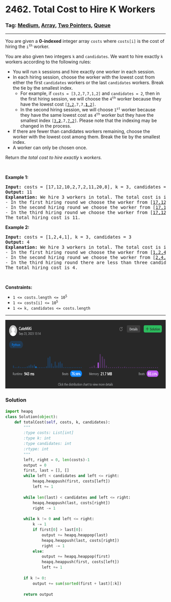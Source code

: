 # 2462. Total Cost to Hire K Workers
### Tag: [Medium](https://github.com/TheOnlyMiki/LeetCode-For-Fun/tree/main#medium-level), [Array](https://github.com/TheOnlyMiki/LeetCode-For-Fun/tree/main#array), [Two Pointers](https://github.com/TheOnlyMiki/LeetCode-For-Fun/tree/main#two-pointers), [Queue](https://github.com/TheOnlyMiki/LeetCode-For-Fun/tree/main#queue)
---
<div class="px-5 pt-4"><div class="flex"></div><div class="xFUwe" data-track-load="description_content"><p>You are given a <strong>0-indexed</strong> integer array <code>costs</code> where <code>costs[i]</code> is the cost of hiring the <code>i<sup>th</sup></code> worker.</p>

<p>You are also given two integers <code>k</code> and <code>candidates</code>. We want to hire exactly <code>k</code> workers according to the following rules:</p>

<ul>
	<li>You will run <code>k</code> sessions and hire exactly one worker in each session.</li>
	<li>In each hiring session, choose the worker with the lowest cost from either the first <code>candidates</code> workers or the last <code>candidates</code> workers. Break the tie by the smallest index.
	<ul>
		<li>For example, if <code>costs = [3,2,7,7,1,2]</code> and <code>candidates = 2</code>, then in the first hiring session, we will choose the <code>4<sup>th</sup></code> worker because they have the lowest cost <code>[<u>3,2</u>,7,7,<u><strong>1</strong>,2</u>]</code>.</li>
		<li>In the second hiring session, we will choose <code>1<sup>st</sup></code> worker because they have the same lowest cost as <code>4<sup>th</sup></code> worker but they have the smallest index <code>[<u>3,<strong>2</strong></u>,7,<u>7,2</u>]</code>. Please note that the indexing may be changed in the process.</li>
	</ul>
	</li>
	<li>If there are fewer than candidates workers remaining, choose the worker with the lowest cost among them. Break the tie by the smallest index.</li>
	<li>A worker can only be chosen once.</li>
</ul>

<p>Return <em>the total cost to hire exactly </em><code>k</code><em> workers.</em></p>

<p>&nbsp;</p>
<p><strong class="example">Example 1:</strong></p>

<pre><strong>Input:</strong> costs = [17,12,10,2,7,2,11,20,8], k = 3, candidates = 4
<strong>Output:</strong> 11
<strong>Explanation:</strong> We hire 3 workers in total. The total cost is initially 0.
- In the first hiring round we choose the worker from [<u>17,12,10,2</u>,7,<u>2,11,20,8</u>]. The lowest cost is 2, and we break the tie by the smallest index, which is 3. The total cost = 0 + 2 = 2.
- In the second hiring round we choose the worker from [<u>17,12,10,7</u>,<u>2,11,20,8</u>]. The lowest cost is 2 (index 4). The total cost = 2 + 2 = 4.
- In the third hiring round we choose the worker from [<u>17,12,10,7,11,20,8</u>]. The lowest cost is 7 (index 3). The total cost = 4 + 7 = 11. Notice that the worker with index 3 was common in the first and last four workers.
The total hiring cost is 11.
</pre>

<p><strong class="example">Example 2:</strong></p>

<pre><strong>Input:</strong> costs = [1,2,4,1], k = 3, candidates = 3
<strong>Output:</strong> 4
<strong>Explanation:</strong> We hire 3 workers in total. The total cost is initially 0.
- In the first hiring round we choose the worker from [<u>1,2,4,1</u>]. The lowest cost is 1, and we break the tie by the smallest index, which is 0. The total cost = 0 + 1 = 1. Notice that workers with index 1 and 2 are common in the first and last 3 workers.
- In the second hiring round we choose the worker from [<u>2,4,1</u>]. The lowest cost is 1 (index 2). The total cost = 1 + 1 = 2.
- In the third hiring round there are less than three candidates. We choose the worker from the remaining workers [<u>2,4</u>]. The lowest cost is 2 (index 0). The total cost = 2 + 2 = 4.
The total hiring cost is 4.
</pre>

<p>&nbsp;</p>
<p><strong>Constraints:</strong></p>

<ul>
	<li><code>1 &lt;= costs.length &lt;= 10<sup>5 </sup></code></li>
	<li><code>1 &lt;= costs[i] &lt;= 10<sup>5</sup></code></li>
	<li><code>1 &lt;= k, candidates &lt;= costs.length</code></li>
</ul>
</div></div>

---
<img src="Submit.png" width="700" height="215" />

### Solution

```python
import heapq
class Solution(object):
    def totalCost(self, costs, k, candidates):
        """
        :type costs: List[int]
        :type k: int
        :type candidates: int
        :rtype: int
        """
        left, right = 0, len(costs)-1
        output = 0
        first, last = [], []
        while left < candidates and left <= right:
            heapq.heappush(first, costs[left])
            left += 1
        
        while len(last) < candidates and left <= right:
            heapq.heappush(last, costs[right])
            right -= 1

        while k != 0 and left <= right:
            k -= 1
            if first[0] > last[0]:
                output += heapq.heappop(last)
                heapq.heappush(last, costs[right])
                right -= 1
            else:
                output += heapq.heappop(first)
                heapq.heappush(first, costs[left])
                left += 1

        if k != 0:
            output += sum(sorted(first + last)[:k])

        return output
```
